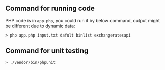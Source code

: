 ## Command for running code
PHP code is in `app.php`, you could run it by below command, output might be different due to dynamic data:
```
> php app.php input.txt dafult binlist exchangeratesapi
```

## Command for unit testing
```
> ./vendor/bin/phpunit

```